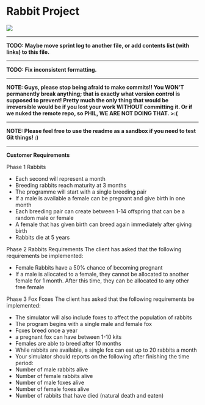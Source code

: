 # Rabbit Project
![](https://media.giphy.com/media/YQCp9d6HrlnoI/giphy.gif)

----

**TODO: Maybe move sprint log to another file, or add contents list (with links) to this file.**

----

**TODO: Fix inconsistent formatting.**

----

**NOTE: Guys, please stop being afraid to make commits!! You WON'T permanently break anything; that is exactly what version control is supposed to prevent! Pretty much the only thing that would be irreversible would be if you lost your work WITHOUT committing it. Or if we nuked the remote repo, so PHIL, WE ARE NOT DOING THAT. >:(**

----

**NOTE: Please feel free to use the readme as a sandbox if you need to test Git things! :)**

----

**Customer Requirements**

Phase 1 Rabbits  
- Each second will represent a month  
- Breeding rabbits reach maturity at 3 months  
- The programme will start with a single breeding pair  
- If a male is available a female can be pregnant and give birth in one month  
- Each breeding pair can create between 1-14 offspring that can be a random male or female  
- A female that has given birth can breed again immediately after giving birth  
- Rabbits die at 5 years

Phase 2 Rabbits
Requirements  The client has asked that the following requirements be implemented:  
- Female Rabbits have a 50% chance of becoming pregnant  
- If a male is allocated to a female, they cannot be allocated to another female for 1 month. After this time, they can be allocated to any other free female


Phase 3 Fox
Foxes  The client has asked that the following requirements be implemented:  
- The simulator will also include foxes to affect the population of rabbits  
- The program begins with a single male and female fox  
- Foxes breed once a year  
- a pregnant fox can have between 1-10 kits  
- Females are able to breed after 10 months  
- While rabbits are available, a single fox can eat up to 20 rabbits a month  
- Your simulator should reports on the following after finishing the time period:      
- Number of male rabbits alive      
- Number of female rabbits alive      
- Number of male foxes alive      
- Number of female foxes alive      
- Number of rabbits that have died (natural death and eaten)
